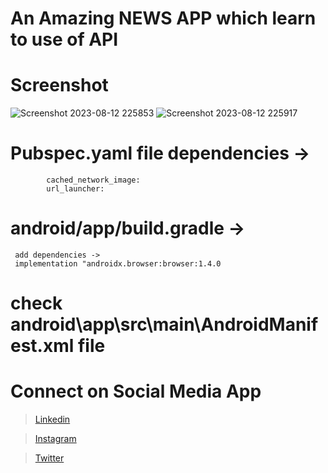 # An Amazing NEWS APP which learn to use of API 

# Screenshot

![Screenshot 2023-08-12 225853](https://github.com/amitasj7/Top-20-latest-NEWS-App./assets/100951495/d5bc2b33-0bff-48f5-b13b-c4ca496aee5b)      ![Screenshot 2023-08-12 225917](https://github.com/amitasj7/Top-20-latest-NEWS-App./assets/100951495/bece491b-d651-40a5-8a41-866796e6a2ec)


# Pubspec.yaml file dependencies -> 
            cached_network_image:
            url_launcher:

# android/app/build.gradle -> 
     add dependencies ->
     implementation "androidx.browser:browser:1.4.0

# check android\app\src\main\AndroidManifest.xml file 




# Connect on Social Media App
> [Linkedin](https://www.linkedin.com/in/amit-asj-184729213/)

> [Instagram](https://www.instagram.com/amit.asj.7/)

> [Twitter]( https://twitter.com/amit_asj)
